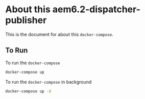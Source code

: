 # About this aem6.2-dispatcher-publisher
This is the document for about this `docker-compose`.

## To Run
To run the `docker-compose`

```bash
docker-compose up
```

To run the `docker-compose` in background

```bash
docker-compose up -d
```


